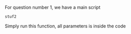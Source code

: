For question number 1, we have a main script

`stuf2`

Simply run this function, all parameters is inside the code